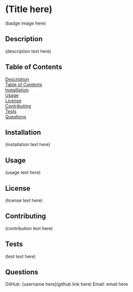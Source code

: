 # (Title here)

(badge image here)

## Description

(description text here)

## Table of Contents 

[Description](#description) \
[Table of Contents](#table-of-contents) \
[Installlation](#installlation) \
[Usage](#usage) \
[License](#license) \
[Contributing](#contributing) \
[Tests](#tests) \
[Questions](#questions) 


## Installation

(installation text here)

## Usage

(usage text here)

## License

(license text here)

## Contributing

(contribution text here)

## Tests

(test text here)

## Questions

GitHub: [username here](github link here)
Email: email here

